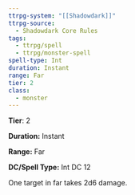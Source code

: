```yaml
---
ttrpg-system: "[[Shadowdark]]"
ttrpg-source:
  - Shadowdark Core Rules
tags:
  - ttrpg/spell
  - ttrpg/monster-spell
spell-type: Int
duration: Instant
range: Far
tier: 2
class:
  - monster
---
```

**Tier**: 2

**Duration:** Instant

**Range:** Far

**DC/Spell Type:** Int DC 12

One target in far takes 2d6 damage.
